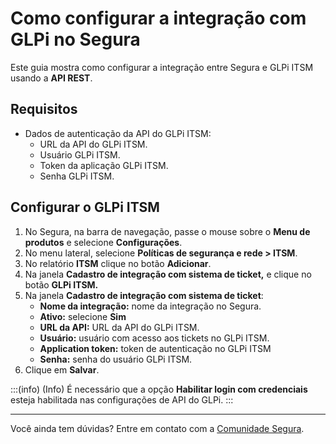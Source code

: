 # Como configurar a integração com GLPi no Segura

Este guia mostra como configurar a integração entre Segura e GLPi ITSM usando a **API REST**.

## Requisitos

* Dados de autenticação da API do GLPi ITSM:  
  * URL da API do GLPi ITSM.  
  * Usuário GLPi ITSM.  
  * Token da aplicação GLPi ITSM.  
  * Senha GLPi ITSM.

## Configurar o GLPi ITSM

1. No Segura, na barra de navegação, passe o mouse sobre o **Menu de produtos** e selecione **Configurações**.
2. No menu lateral, selecione **Políticas de segurança e rede > ITSM**.
3. No relatório  **ITSM** clique no botão **Adicionar**.
4. Na janela **Cadastro de integração com sistema de ticket,** e clique no botão **GLPi ITSM.**  
5. Na janela **Cadastro de integração com sistema de ticket**:  
   * **Nome da integração:** nome da integração no Segura.  
   * **Ativo:** selecione **Sim**  
   * **URL da API:** URL da API do GLPi ITSM.
   * **Usuário:** usuário com acesso aos tickets no GLPi ITSM.  
   * **Application token:** token de autenticação no GLPi ITSM  
   * **Senha:** senha do usuário GLPi ITSM.  
6. Clique em **Salvar**.

:::(info) (Info)
É necessário que a opção **Habilitar login com credenciais** esteja habilitada nas configurações de API do GLPi.
:::

---

Você ainda tem dúvidas? Entre em contato com a [Comunidade Segura](https://community.Segura.io/).